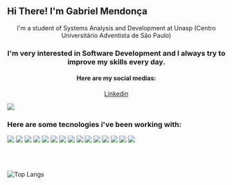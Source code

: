 <strong>
    <h2>Hi There! I'm Gabriel Mendonça</h2>
</strong>

<p align="center">
    I'm a student of Systems Analysis and Development at Unasp (Centro Universitário Adventista de São Paulo)

</p>

<h3 align="center">
    I'm very interested in Software Development and I always try to improve my skills every day.</h3>

<h4 align="center">
    Here are my social medias:
</h4>

<p align='center'>
    <a href="https://www.linkedin.com/in/gabriel-mendonca14/">Linkedin</a>
</p>

<p align="center">

![](https://img.shields.io/github/followers/Gabrielsm14?style=social)

</p>

<h3>
    Here are some tecnologies i've been working with:
</h3>

![](https://img.shields.io/badge/-Java-informational?style=for-the-badge&logo=java&color=000000)
![](https://img.shields.io/badge/-Spring%20Boot-informational?style=for-the-badge&logo=Spring&color=000000)
![](https://img.shields.io/badge/-Microservices-informational?style=for-the-badge&logo=Microservices&color=000000)
![](https://img.shields.io/badge/-Swagger-informational?style=for-the-badge&logo=Swagger&color=000000)
![](https://img.shields.io/badge/-Maven-informational?style=for-the-badge&logo=Apache%20Maven&color=000000)
![](https://img.shields.io/badge/-HTML-informational?style=for-the-badge&logo=html5&color=000000)
![](https://img.shields.io/badge/-CSS-informational?style=for-the-badge&logo=css3&color=000000)
![](https://img.shields.io/badge/-MySQL-informational?style=for-the-badge&logo=mySQL&color=000000)
![](https://img.shields.io/badge/-GitHub-informational?style=for-the-badge&logo=github&&color=000000)
![](https://img.shields.io/badge/-JavaScript-informational?style=for-the-badge&logo=JavaScript&color=000000)
![](https://img.shields.io/badge/-React-informational?style=for-the-badge&logo=React&reactColor=white&color=000000)
![](https://img.shields.io/badge/-Bootstrap-informational?style=for-the-badge&logo=Bootstrap&color=000000)
![](https://img.shields.io/badge/-MariaDB-informational?style=for-the-badge&logo=MariaDB%20Foundation&color=000000)
![](https://img.shields.io/badge/-PostgreSQL-informational?style=for-the-badge&logo=PostgreSQL&color=000000)
![](https://img.shields.io/badge/-SQL%20Server-informational?style=for-the-badge&logo=Microsoft%20SQL%20Server&color=000000)


<br />
<br />


![Top Langs](https://github-readme-stats.vercel.app/api/top-langs/?username=Gabrielsm14&layout=compact&hide_border=true)


